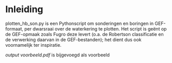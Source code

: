 # Inleiding
plotten_hb_son.py is een Pythonscript om sonderingen en boringen in GEF-formaat, per dwarsraai over de waterkering te plotten. Het script is geënt op de GEF-opmaak zoals Fugro deze levert (o.a. de Robertson classificatie en de verwerking daarvan in de GEF-bestanden); het dient dus ook voornamelijk ter inspiratie.

*output voorbeeld.pdf* is bijgevoegd als voorbeeld